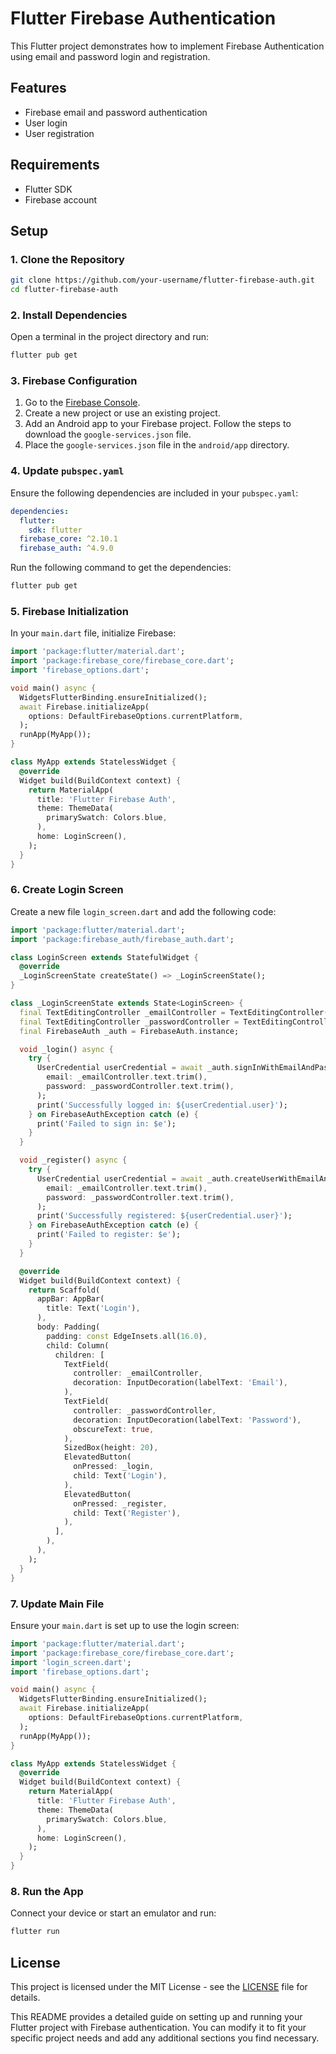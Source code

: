 
# Flutter Firebase Authentication

This Flutter project demonstrates how to implement Firebase Authentication using email and password login and registration.

## Features

- Firebase email and password authentication
- User login
- User registration

## Requirements

- Flutter SDK
- Firebase account

## Setup

### 1. Clone the Repository

```bash
git clone https://github.com/your-username/flutter-firebase-auth.git
cd flutter-firebase-auth
```

### 2. Install Dependencies

Open a terminal in the project directory and run:

```bash
flutter pub get
```

### 3. Firebase Configuration

1. Go to the [Firebase Console](https://console.firebase.google.com/).
2. Create a new project or use an existing project.
3. Add an Android app to your Firebase project. Follow the steps to download the `google-services.json` file.
4. Place the `google-services.json` file in the `android/app` directory.

### 4. Update `pubspec.yaml`

Ensure the following dependencies are included in your `pubspec.yaml`:

```yaml
dependencies:
  flutter:
    sdk: flutter
  firebase_core: ^2.10.1
  firebase_auth: ^4.9.0
```

Run the following command to get the dependencies:

```bash
flutter pub get
```

### 5. Firebase Initialization

In your `main.dart` file, initialize Firebase:

```dart
import 'package:flutter/material.dart';
import 'package:firebase_core/firebase_core.dart';
import 'firebase_options.dart';

void main() async {
  WidgetsFlutterBinding.ensureInitialized();
  await Firebase.initializeApp(
    options: DefaultFirebaseOptions.currentPlatform,
  );
  runApp(MyApp());
}

class MyApp extends StatelessWidget {
  @override
  Widget build(BuildContext context) {
    return MaterialApp(
      title: 'Flutter Firebase Auth',
      theme: ThemeData(
        primarySwatch: Colors.blue,
      ),
      home: LoginScreen(),
    );
  }
}
```

### 6. Create Login Screen

Create a new file `login_screen.dart` and add the following code:

```dart
import 'package:flutter/material.dart';
import 'package:firebase_auth/firebase_auth.dart';

class LoginScreen extends StatefulWidget {
  @override
  _LoginScreenState createState() => _LoginScreenState();
}

class _LoginScreenState extends State<LoginScreen> {
  final TextEditingController _emailController = TextEditingController();
  final TextEditingController _passwordController = TextEditingController();
  final FirebaseAuth _auth = FirebaseAuth.instance;

  void _login() async {
    try {
      UserCredential userCredential = await _auth.signInWithEmailAndPassword(
        email: _emailController.text.trim(),
        password: _passwordController.text.trim(),
      );
      print('Successfully logged in: ${userCredential.user}');
    } on FirebaseAuthException catch (e) {
      print('Failed to sign in: $e');
    }
  }

  void _register() async {
    try {
      UserCredential userCredential = await _auth.createUserWithEmailAndPassword(
        email: _emailController.text.trim(),
        password: _passwordController.text.trim(),
      );
      print('Successfully registered: ${userCredential.user}');
    } on FirebaseAuthException catch (e) {
      print('Failed to register: $e');
    }
  }

  @override
  Widget build(BuildContext context) {
    return Scaffold(
      appBar: AppBar(
        title: Text('Login'),
      ),
      body: Padding(
        padding: const EdgeInsets.all(16.0),
        child: Column(
          children: [
            TextField(
              controller: _emailController,
              decoration: InputDecoration(labelText: 'Email'),
            ),
            TextField(
              controller: _passwordController,
              decoration: InputDecoration(labelText: 'Password'),
              obscureText: true,
            ),
            SizedBox(height: 20),
            ElevatedButton(
              onPressed: _login,
              child: Text('Login'),
            ),
            ElevatedButton(
              onPressed: _register,
              child: Text('Register'),
            ),
          ],
        ),
      ),
    );
  }
}
```

### 7. Update Main File

Ensure your `main.dart` is set up to use the login screen:

```dart
import 'package:flutter/material.dart';
import 'package:firebase_core/firebase_core.dart';
import 'login_screen.dart';
import 'firebase_options.dart';

void main() async {
  WidgetsFlutterBinding.ensureInitialized();
  await Firebase.initializeApp(
    options: DefaultFirebaseOptions.currentPlatform,
  );
  runApp(MyApp());
}

class MyApp extends StatelessWidget {
  @override
  Widget build(BuildContext context) {
    return MaterialApp(
      title: 'Flutter Firebase Auth',
      theme: ThemeData(
        primarySwatch: Colors.blue,
      ),
      home: LoginScreen(),
    );
  }
}
```

### 8. Run the App

Connect your device or start an emulator and run:

```bash
flutter run
```

## License

This project is licensed under the MIT License - see the [LICENSE](LICENSE) file for details.



This README provides a detailed guide on setting up and running your Flutter project with Firebase authentication. You can modify it to fit your specific project needs and add any additional sections you find necessary.